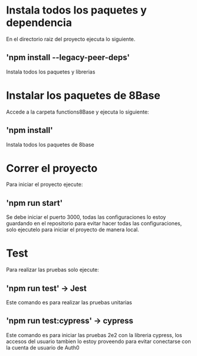 # Instala todos los paquetes y dependencia

En el directorio raiz del proyecto ejecuta lo siguiente.
## 'npm install --legacy-peer-deps'

Instala todos los paquetes y librerias

# Instalar los paquetes de 8Base

Accede a la carpeta functions8Base y ejecuta lo siguiente:

## 'npm install'

Instala todos los paquetes de 8base

# Correr el proyecto

Para iniciar el proyecto ejecute:

## 'npm run start'

Se debe iniciar el puerto 3000, todas las configuraciones lo estoy guardando en el repositorio
para evitar hacer todas las configuraciones, solo ejecutelo para iniciar el proyecto de manera local.

# Test

Para realizar las pruebas solo ejecute:

## 'npm run test' -> Jest

Este comando es para realizar las pruebas unitarias

## 'npm run test:cypress' -> cypress

Este comando es para iniciar las pruebas 2e2 con la libreria cypress,
los accesos del usuario tambien lo estoy proveendo para evitar conectarse con la cuenta de usuario de Auth0
